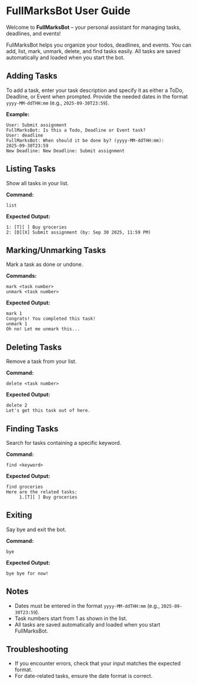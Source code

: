 # FullMarksBot User Guide

Welcome to **FullMarksBot** – your personal assistant for managing tasks, deadlines, and events!

FullMarksBot helps you organize your todos, deadlines, and events. You can add, list, mark, unmark, delete, and find tasks easily. All tasks are saved automatically and loaded when you start the bot.

## Adding Tasks

To add a task, enter your task description and specify it as either a ToDo, Deadline, or Event when prompted. Provide the needed dates in the format `yyyy-MM-ddTHH:mm` (e.g., `2025-09-30T23:59`).

**Example:**
```
User: Submit assignment
FullMarksBot: Is this a Todo, Deadline or Event task?
User: deadline
FullMarksBot: When should it be done by? (yyyy-MM-ddTHH:mm):
2025-09-30T23:59
New Deadline: New Deadline: Submit assignment
```

## Listing Tasks

Show all tasks in your list.

**Command:**
```
list
```

**Expected Output:**
```
1: [T][ ] Buy groceries
2: [D][X] Submit assignment (by: Sep 30 2025, 11:59 PM)
```

## Marking/Unmarking Tasks

Mark a task as done or undone.

**Commands:**
```
mark <task number>
unmark <task number>
```

**Expected Output:**
```
mark 1
Congrats! You completed this task!
unmark 1
Oh no! Let me unmark this...
```

## Deleting Tasks

Remove a task from your list.

**Command:**
```
delete <task number>
```

**Expected Output:**
```
delete 2
Let's get this task out of here.
```

## Finding Tasks

Search for tasks containing a specific keyword.

**Command:**
```
find <keyword>
```

**Expected Output:**
```
find groceries
Here are the related tasks:
     1.[T][ ] Buy groceries
```

## Exiting

Say bye and exit the bot.

**Command:**
```
bye
```

**Expected Output:**
```
bye bye for now!
```

## Notes

- Dates must be entered in the format `yyyy-MM-ddTHH:mm` (e.g., `2025-09-30T23:59`).
- Task numbers start from 1 as shown in the list.
- All tasks are saved automatically and loaded when you start FullMarksBot.

## Troubleshooting

- If you encounter errors, check that your input matches the expected format.
- For date-related tasks, ensure the date format is correct.

